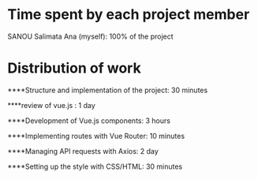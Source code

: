 
# Time spent by each project member

SANOU Salimata Ana (myself): 100% of the project

# Distribution of work

****Structure and implementation of the project: 30 minutes

****review of vue.js : 1 day

****Development of Vue.js components: 3 hours

****Implementing routes with Vue Router:  10 minutes

****Managing API requests with Axios: 2 day

****Setting up the style with CSS/HTML: 30 minutes